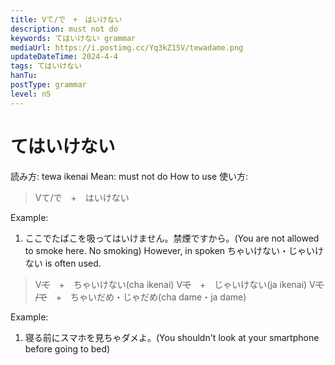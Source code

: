 ```yaml
---
title: Vて/で　+　はいけない
description: must not do
keywords: てはいけない grammar
mediaUrl: https://i.postimg.cc/Yq3kZ15V/tewadame.png
updateDateTime: 2024-4-4
tags: てはいけない
hanTu:
postType: grammar
level: n5
---
```

# てはいけない
読み方: tewa ikenai
Mean: must not do
How to use 使い方:

> Vて/で　+　はいけない

Example:
1. ここでたばこを吸ってはいけません。禁煙ですから。(You are not allowed to smoke here. No smoking)
However, in spoken ちゃいけない・じゃいけない is often used.

> V~~て~~　+　ちゃいけない(cha ikenai)
> V~~で~~　+　じゃいけない(ja ikenai)
> V~~て /で~~　+　ちゃいだめ・じゃだめ(cha dame・ja dame)

Example:
1. 寝る前にスマホを見ちゃダメよ。(You shouldn't look at your smartphone before going to bed)